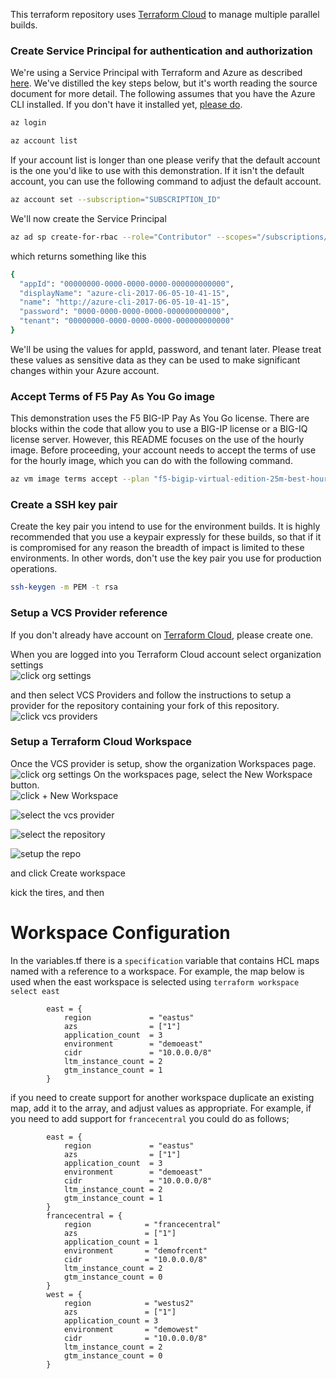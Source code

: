 This terraform repository uses [Terraform Cloud](https://app.terraform.io/) to manage multiple parallel builds. 

### Create Service Principal for authentication and authorization
We're using a Service Principal with Terraform and Azure as described [here](https://www.terraform.io/docs/providers/azurerm/guides/service_principal_client_secret.html). We've distilled the key steps below, but it's worth reading the source document for more detail. The following assumes that you have the Azure CLI installed. If you don't have it installed yet, [please do](https://docs.microsoft.com/en-us/cli/azure/install-azure-cli?view=azure-cli-latest).

```bash
az login

az account list
```
If your account list is longer than one please verify that the default account is the one you'd like to use with this demonstration. If it isn't the default account, you can use the following command to adjust the default account.
```bash
az account set --subscription="SUBSCRIPTION_ID"
```
We'll now create the Service Principal
```bash
az ad sp create-for-rbac --role="Contributor" --scopes="/subscriptions/SUBSCRIPTION_ID"
```
which returns something like this
```bash
{
  "appId": "00000000-0000-0000-0000-000000000000",
  "displayName": "azure-cli-2017-06-05-10-41-15",
  "name": "http://azure-cli-2017-06-05-10-41-15",
  "password": "0000-0000-0000-0000-000000000000",
  "tenant": "00000000-0000-0000-0000-000000000000"
}
```
We'll be using the values for appId, password, and tenant later. Please treat these values as sensitive data as they can be used to make significant changes within your Azure account.

### Accept Terms of F5 Pay As You Go image
This demonstration uses the F5 BIG-IP Pay As You Go license. There are blocks within the code that allow you to use a BIG-IP license or a BIG-IQ license server. However, this README focuses on the use of the hourly image. Before proceeding, your account needs to accept the terms of use for the hourly image, which you can do with the following command. 
```bash
az vm image terms accept --plan "f5-bigip-virtual-edition-25m-best-hourly" --offer "f5-big-ip-best" --publisher "f5-networks"
```
### Create a SSH key pair
Create the key pair you intend to use for the environment builds. It is highly recommended that you use a keypair expressly for these builds, so that if it is compromised for any reason the breadth of impact is limited to these environments. In other words, don't use the key pair you use for production operations. 
```bash
ssh-keygen -m PEM -t rsa 
```
### Setup a VCS Provider reference
If you don't already have account on [Terraform Cloud](https://app.terraform.io), please create one.

When you are logged into you Terraform Cloud account select organization settings  
![click org settings][orgsettings]

and then select VCS Providers and follow the instructions to setup a provider for the repository containing your fork of this repository.  
![click vcs providers][vcsproviders]

### Setup a Terraform Cloud Workspace
Once the VCS provider is setup, show the organization Workspaces page.  
![click org settings][orgsettings]
On the workspaces page, select the New Workspace button.  
![click + New Workspace][newworkspace]  

![select the vcs provider][selectvcs]  

![select the repository][selectrepo]  

![setup the repo][reposettings]  

and click Create workspace  


kick the tires, and then



# Workspace Configuration
In the variables.tf there is a `specification` variable that contains HCL maps named with a reference to a workspace. For example, the map below is used when the east workspace is selected using ```terraform workspace select east```

```
        east = {
            region             = "eastus"
            azs                = ["1"]
            application_count  = 3
            environment        = "demoeast"
            cidr               = "10.0.0.0/8"
            ltm_instance_count = 2
            gtm_instance_count = 1
        }
```

if you need to create support for another workspace duplicate an existing map, add it to the array, and adjust values as appropriate. For example, if you need to add support for `francecentral` you could do as follows;

```
        east = {
            region             = "eastus"
            azs                = ["1"]
            application_count  = 3
            environment        = "demoeast"
            cidr               = "10.0.0.0/8"
            ltm_instance_count = 2
            gtm_instance_count = 1
        }
        francecentral = {
            region            = "francecentral"
            azs               = ["1"]
            application_count = 1
            environment       = "demofrcent"
            cidr              = "10.0.0.0/8"
            ltm_instance_count = 2
            gtm_instance_count = 0
        }
        west = {
            region            = "westus2"
            azs               = ["1"]
            application_count = 3
            environment       = "demowest"
            cidr              = "10.0.0.0/8"
            ltm_instance_count = 2
            gtm_instance_count = 0
        }



```


[orgsettings]:doc_assets/orgsettings.png
[vcsproviders]:doc_assets/vcssettings.png
[newworkspace]:doc_assets/newworkspace.png
[vcssettings]:doc_assets/vcssettings.png
[waitingforconfig]:doc_assets/waitingforrepoconfig.png
[terraformvariables]:doc_assets/terraformvariables.png
[environmentvariables]:doc_assets/environmentvariables.png
[selectrepo]:doc_assets/selectrepository.png
[selectvcs]:doc_assets/selectvsprovider.png
[reposettings]:doc_assets/repositorysettings.png




